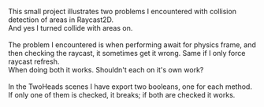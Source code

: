 This small project illustrates two problems I encountered with collision detection of areas in Raycast2D.<br>
And yes I turned collide with areas on.<br>
<br>
The problem I encountered is when performing await for physics frame, and then checking the raycast, it sometimes get it wrong.
Same if I only force raycast refresh. <br>
When doing both it works. Shouldn't each on it's own work?<br>
<br>
In the TwoHeads scenes I have export two booleans, one for each method. If only one of them is checked, it breaks; if both are checked it works.
